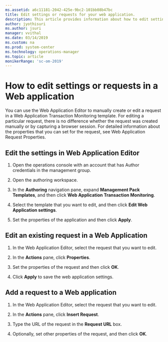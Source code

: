 ```yaml
---
ms.assetid: a6c11181-2042-425e-9bc2-101bb08b47bc
title: Edit settings or requests for your web application.
description: This article provides information about how to edit settings or requests for your web application.  
author: jyothisuri
ms.author: jsuri
manager: vvithal
ms.date: 03/14/2019
ms.custom: na
ms.prod: system-center
ms.technology: operations-manager
ms.topic: article
monikerRange: 'sc-om-2019'
---
```



# How to edit settings or requests in a Web application

You can use the Web Application Editor to manually create or edit a request in a Web Application Transaction Monitoring template. For editing a particular request, there is no difference whether the request was created manually or by capturing a browser session. For detailed information about the properties that you can set for the request, see Web Application Request Properties.

## Edit the settings in Web Application Editor

1. Open the operations console with an account that has Author credentials in the management group.

2. Open the authoring workspace.

3. In the **Authoring** navigation pane, expand **Management Pack Templates**, and then click **Web Application Transaction Monitoring**.

4. Select the template that you want to edit, and then click **Edit Web Application settings**.

5. Set the properties of the application and then click **Apply**.

## Edit an existing request in a Web Application

1. In the Web Application Editor, select the request that you want to edit.

2. In the **Actions** pane, click **Properties**.

3. Set the properties of the request and then click **OK**.

4. Click **Apply** to save the web application settings.

## Add a request to a Web application

1. In the Web Application Editor, select the request that you want to edit.

2. In the **Actions** pane, click **Insert Request**.

3. Type the URL of the request in the **Request URL** box.

4. Optionally, set other properties of the request, and then click **OK**.
